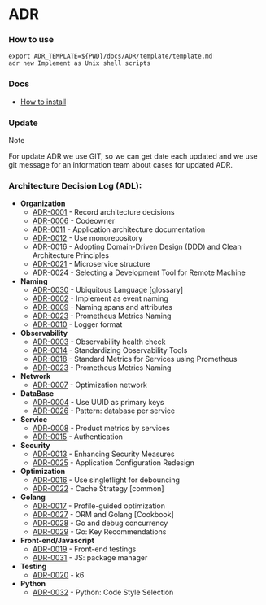 # ADR

### How to use

```shell
export ADR_TEMPLATE=${PWD}/docs/ADR/template/template.md
adr new Implement as Unix shell scripts
```

### Docs

- [How to install](https://github.com/npryce/adr-tools/blob/master/INSTALL.md)

### Update

> [!NOTE]
> For update ADR we use GIT, so we can get date each updated and we use git message
> for an information team about cases for updated ADR.

### Architecture Decision Log (ADL):

- **Organization**
  - [ADR-0001](./decisions/0001-record-architecture-decisions.md) - Record architecture decisions
  - [ADR-0006](./decisions/0006-codeowner.md) - Codeowner
  - [ADR-0011](./decisions/0011-application-architecture-documentation.md) - Application architecture documentation
  - [ADR-0012](./decisions/0012-use-monorepository.md) - Use monorepository
  - [ADR-0016](./decisions/0016-use-domain-driven-developer.md) - Adopting Domain-Driven Design (DDD) and Clean Architecture Principles
  - [ADR-0021](./decisions/0021-microservice-structure.md) - Microservice structure
  - [ADR-0024](./decisions/0024-selecting-a-development-tool-for-remote-machine.md) - Selecting a Development Tool for Remote Machine
- **Naming**
  - [ADR-0030](./decisions/0030-ubiquitous-language.md) - Ubiquitous Language [glossary]
  - [ADR-0002](./decisions/0002-implement-as-event-naming.md) - Implement as event naming
  - [ADR-0009](./decisions/0009-naming-spans-and-attributes.md) - Naming spans and attributes
  - [ADR-0023](./decisions/0023-naming-prometheus-metrics.md) - Prometheus Metrics Naming
  - [ADR-0010](./decisions/0010-logger-format.md) - Logger format
- **Observability**
  - [ADR-0003](./decisions/0003-observability-health-check.md) - Observability health check
  - [ADR-0014](./decisions/0014-observability.md) - Standardizing Observability Tools
  - [ADR-0018](./decisions/0018-service-metrics.md) - Standard Metrics for Services using Prometheus
  - [ADR-0023](./decisions/0023-naming-prometheus-metrics.md) - Prometheus Metrics Naming
- **Network**
  - [ADR-0007](./decisions/0007-optimization-network.md) - Optimization network
- **DataBase**
  - [ADR-0004](./decisions/0004-use-uuid-as-primary-keys.md) - Use UUID as primary keys
  - [ADR-0026](./decisions/0026-pattern-database-per-service.md) - Pattern: database per service
- **Service**
  - [ADR-0008](./decisions/0008-product-metrics-by-services.md) - Product metrics by services
  - [ADR-0015](./decisions/0015-authentication.md) - Authentication
- **Security**
  - [ADR-0013](./decisions/0013-security.md) - Enhancing Security Measures
  - [ADR-0025](./decisions/0025-configuration.md) - Application Configuration Redesign
- **Optimization**
  - [ADR-0016](./decisions/0005-use-singleflight-for-debouncing.md) - Use singleflight for debouncing
  - [ADR-0022](./decisions/0022-cache.md) - Cache Strategy [common]
- **Golang**
  - [ADR-0017](./decisions/0017-profile-guided-optimization.md) - Profile-guided optimization
  - [ADR-0027](./decisions/0027-orm-and-golang.md) - ORM and Golang [Cookbook]
  - [ADR-0028](./decisions/0028-go-and-debug-concurrency.md) - Go and debug concurrency
  - [ADR-0029](./decisions/0029-go-key-recommendations.md) - Go: Key Recommendations
- **Front-end/Javascript**
  - [ADR-0019](./decisions/0019-front-end-testing.md) - Front-end testings
  - [ADR-0031](./decisions/0031-js-package-manager.md) - JS: package manager
- **Testing**
  - [ADR-0020](./decisions/0020-k6.md) - k6 
- **Python**
  - [ADR-0032](./decisions/0032-python-code-style-selection.md) - Python: Code Style Selection
